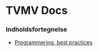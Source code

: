 # TVMV Docs

### Indholdsfortegnelse

- [Programmering, best practices](https://github.com/tvmidtvest/tvmv-docs/blob/main/best-practices.md)
